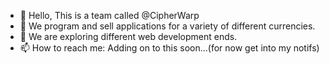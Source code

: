 - 👋 Hello, This is a team called @CipherWarp
- 👀 We program and sell applications for a variety of different currencies.
- 🌱 We are exploring different web development ends.
- 📫 How to reach me: Adding on to this soon...(for now get into my notifs)

<!---
CipherWarp/CipherWarp is a ✨ special ✨ repository because its `README.md` (this file) appears on your GitHub profile.
You can click the Preview link to take a look at your changes.
--->
